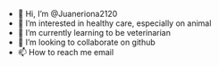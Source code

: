 - 👋 Hi, I’m @Juaneriona2120
- 👀 I’m interested in healthy care, especially on animal
- 🌱 I’m currently learning to be veterinarian
- 💞️ I’m looking to collaborate on github
- 📫 How to reach me email

<!---
Juaneriona2120/Juaneriona2120 is a ✨ special ✨ repository because its `README.md` (this file) appears on your GitHub profile.
You can click the Preview link to take a look at your changes.
--->
